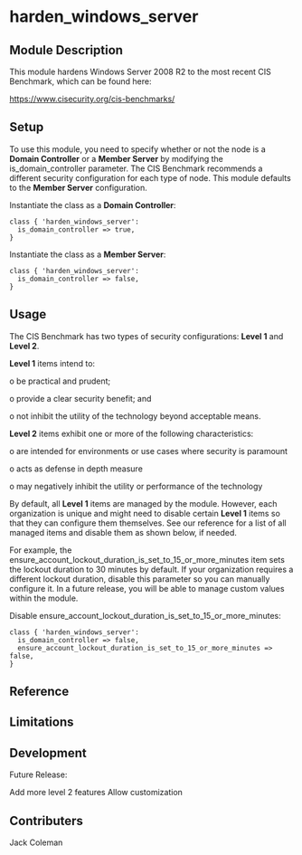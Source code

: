 # harden_windows_server

## Module Description
This module hardens Windows Server 2008 R2 to the most recent CIS Benchmark, which can be found here:

https://www.cisecurity.org/cis-benchmarks/

## Setup
To use this module, you need to specify whether or not the node is a **Domain Controller** or a **Member Server** by modifying the is_domain_controller parameter. The CIS Benchmark recommends a different security configuration for each type of node. This module defaults to the **Member Server** configuration.

Instantiate the class as a **Domain Controller**:

``` puppet
class { 'harden_windows_server':
  is_domain_controller => true,
}
```

Instantiate the class as a **Member Server**:

``` puppet
class { 'harden_windows_server':
  is_domain_controller => false,
}
```

## Usage
The CIS Benchmark has two types of security configurations: **Level 1** and **Level 2**.
>
**Level 1** items intend to:

o be practical and prudent;

o provide a clear security benefit; and

o not inhibit the utility of the technology beyond acceptable means.
>
**Level 2** items exhibit one or more of the following characteristics:

o are intended for environments or use cases where security is paramount

o acts as defense in depth measure

o may negatively inhibit the utility or performance of the technology


By default, all **Level 1** items are managed by the module. However, each organization is unique and might need to disable certain **Level 1** items so that they can configure them themselves. See our reference for a list of all managed items and disable them as shown below, if needed.

For example, the ensure_account_lockout_duration_is_set_to_15_or_more_minutes item sets the lockout duration to 30 minutes by default. If your organization requires a different lockout duration, disable this parameter so you can manually configure it. In a future release, you will be able to manage custom values within the module.

Disable ensure_account_lockout_duration_is_set_to_15_or_more_minutes:

``` puppet
class { 'harden_windows_server':
  is_domain_controller => false,
  ensure_account_lockout_duration_is_set_to_15_or_more_minutes => false,
}
```

## Reference

## Limitations

## Development
Future Release: 

Add more level 2 features
Allow customization

## Contributers
Jack Coleman
